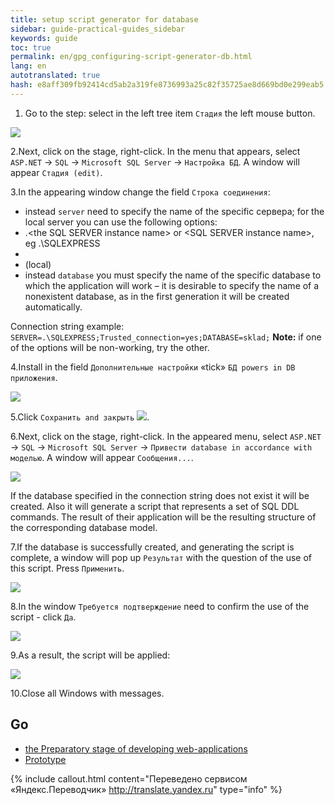 ```yaml
--- 
title: setup script generator for database 
sidebar: guide-practical-guides_sidebar 
keywords: guide 
toc: true 
permalink: en/gpg_configuring-script-generator-db.html 
lang: en 
autotranslated: true 
hash: e8aff309fb92414cd5ab2a319fe8736993a25c82f35725ae8d669bd0e299eab5 
--- 
```


1. Go to the step: select in the left tree item `Стадия` the left mouse button. 

![](/images/pages/guides/flexberry-aspnet/stage.png) 

2.Next, click on the stage, right-click. In the menu that appears, select `ASP.NET` -> `SQL` -> `Microsoft SQL Server` -> `Настройка БД`. A window will appear `Стадия (edit)`. 

3.In the appearing window change the field `Строка соединения`: 

* instead `server` need to specify the name of the specific сервера; for the local server you can use the following options: 
* .\<the SQL SERVER instance name> or <computer name>\<SQL SERVER instance name>, eg .\SQLEXPRESS 
* <computer name> 
* (local) 
* instead `database` you must specify the name of the specific database to which the application will work – it is desirable to specify the name of a nonexistent database, as in the first generation it will be created automatically. 

Connection string example: `SERVER=.\SQLEXPRESS;Trusted_connection=yes;DATABASE=sklad;` 
__Note:__ if one of the options will be non-working, try the other. 

4.Install in the field `Дополнительные настройки` «tick» `БД powers in DB приложения`. 

![](/images/pages/guides/flexberry-aspnet/stage-edit.jpg) 

5.Click `Сохранить and закрыть` ![](/images/pages/guides/flexberry-aspnet/save-and-close.png). 

6.Next, click on the stage, right-click. In the appeared menu, select `ASP.NET` -> `SQL` -> `Microsoft SQL Server` -> `Привести database in accordance with моделью`. A window will appear `Сообщения...`. 

![](/images/pages/guides/flexberry-aspnet/messages.png) 

If the database specified in the connection string does not exist it will be created. Also it will generate a script that represents a set of SQL DDL commands. The result of their application will be the resulting structure of the corresponding database model. 

7.If the database is successfully created, and generating the script is complete, a window will pop up `Результат` with the question of the use of this script. Press `Применить`. 

![](/images/pages/guides/flexberry-aspnet/script.jpg) 

8.In the window `Требуется подтверждение` need to confirm the use of the script - click `Да`. 

![](/images/pages/guides/flexberry-aspnet/script-application.png) 

9.As a result, the script will be applied: 

![](/images/pages/guides/flexberry-aspnet/script-applied.png) 

10.Close all Windows with messages.

## Go 

* <i class="fa fa-arrow-left" aria-hidden="true"></i> [the Preparatory stage of developing web-applications](gpg_preparatory-stage.html) 
* [Prototype](gpg_prototype-creating.html) <i class="fa fa-arrow-right" aria-hidden="true"></i> 



{% include callout.html content="Переведено сервисом «Яндекс.Переводчик» <http://translate.yandex.ru>" type="info" %}